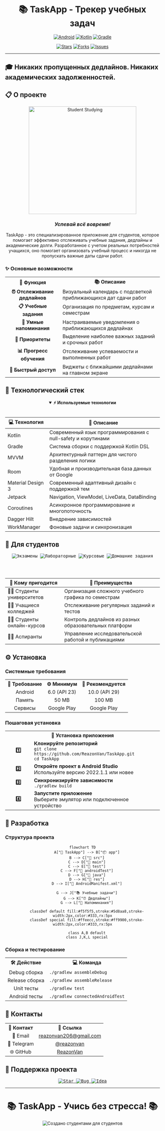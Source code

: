 <div align="center">

# 📚 TaskApp - Трекер учебных задач

<p align="center">
  <a href="https://developer.android.com"><img src="https://img.shields.io/badge/Android-3DDC84?style=for-the-badge&logo=android&logoColor=white" alt="Android"></a>
  <a href="https://kotlinlang.org"><img src="https://img.shields.io/badge/Kotlin-0095D5?style=for-the-badge&logo=kotlin&logoColor=white" alt="Kotlin"></a>
  <a href="https://gradle.org"><img src="https://img.shields.io/badge/Gradle-02303A?style=for-the-badge&logo=gradle&logoColor=white" alt="Gradle"></a>
</p>

<p align="center">
  <a href="https://github.com/ReazonVan/TaskApp/stargazers"><img src="https://img.shields.io/github/stars/ReazonVan/TaskApp.svg?style=for-the-badge&color=FFAC33" alt="Stars"></a>
  <a href="https://github.com/ReazonVan/TaskApp/network"><img src="https://img.shields.io/github/forks/ReazonVan/TaskApp.svg?style=for-the-badge&color=00C853" alt="Forks"></a>
  <a href="https://github.com/ReazonVan/TaskApp/issues"><img src="https://img.shields.io/github/issues/ReazonVan/TaskApp.svg?style=for-the-badge&color=FF5252" alt="Issues"></a>
</p>

</div>

---

## 🎓 Никаких пропущенных дедлайнов. Никаких академических задолженностей.

## 📋 О проекте

<div align="center">

<img src="https://media.giphy.com/media/v1.Y2lkPTc5MGI3NjExdm95ZjE2N3NsdWFiOTVnNWU5a2puaG92cnpxc2U0YjIydG5idnh5ciZlcD12MV9pbnRlcm5hbF9naWZzX2dpZklkJmN0PWc/l46Cy1rHbQ92uuLXa/giphy.gif" width="350" alt="Student Studying">

<h3><i>Успевай всё вовремя!</i></h3>

</div>

<div align="center">

TaskApp - это специализированное приложение для студентов, которое помогает эффективно отслеживать учебные задания, дедлайны и академические долги. Разработанное с учетом реальных потребностей учащихся, оно помогает организовать учебный процесс и никогда не пропускать важные даты сдачи работ.

</div>

### ✨ Основные возможности

<div align="center">

<table>
  <tr>
    <th align="center">📝 Функция</th>
    <th align="center">📚 Описание</th>
  </tr>
  <tr>
    <td align="center"><b>⏰ Отслеживание дедлайнов</b></td>
    <td>Визуальный календарь с подсветкой приближающихся дат сдачи работ</td>
  </tr>
  <tr>
    <td align="center"><b>📋 Учебные задания</b></td>
    <td>Организация по предметам, курсам и семестрам</td>
  </tr>
  <tr>
    <td align="center"><b>🔔 Умные напоминания</b></td>
    <td>Настраиваемые уведомления о приближающихся дедлайнах</td>
  </tr>
  <tr>
    <td align="center"><b>🎯 Приоритеты</b></td>
    <td>Выделение наиболее важных заданий и срочных работ</td>
  </tr>
  <tr>
    <td align="center"><b>📊 Прогресс обучения</b></td>
    <td>Отслеживание успеваемости и выполненных работ</td>
  </tr>
  <tr>
    <td align="center"><b>📱 Быстрый доступ</b></td>
    <td>Виджеты с ближайшими дедлайнами на главном экране</td>
  </tr>
</table>

</div>

## 🚀 Технологический стек

<div align="center">

<details open>
<summary><b>⚡ Используемые технологии</b></summary>
<br>

| 💻 Технология | 📝 Описание |
|---------------|-------------|
| Kotlin | Современный язык программирования с null-safety и корутинами |
| Gradle | Система сборки с поддержкой Kotlin DSL |
| MVVM | Архитектурный паттерн для чистого разделения логики |
| Room | Удобная и производительная база данных от Google |
| Material Design 3 | Современный адаптивный дизайн с поддержкой тем |
| Jetpack | Navigation, ViewModel, LiveData, DataBinding |
| Coroutines | Асинхронное программирование и многопоточность |
| Dagger Hilt | Внедрение зависимостей |
| WorkManager | Фоновые задачи и синхронизация |

</details>

</div>

## 🎯 Для студентов

<div align="center">

<kbd>
<img src="https://img.shields.io/badge/Экзамены-FF5555?style=for-the-badge" alt="Экзамены">
<img src="https://img.shields.io/badge/Лабораторные-44CC11?style=for-the-badge" alt="Лабораторные">
<img src="https://img.shields.io/badge/Курсовые-3366FF?style=for-the-badge" alt="Курсовые">
<img src="https://img.shields.io/badge/Домашние_задания-FF9900?style=for-the-badge" alt="Домашние задания">
</kbd>

<br><br>

| 👥 Кому пригодится | 📝 Преимущества |
|-----------|-------------|
| 👨‍🎓 Студенты университетов | Организация сложного учебного графика по семестрам |
| 👩‍🎓 Учащиеся колледжей | Отслеживание регулярных заданий и тестов |
| 👨‍💻 Студенты онлайн-курсов | Контроль дедлайнов из разных образовательных платформ |
| 👩‍🏫 Аспиранты | Управление исследовательской работой и публикациями |

</div>

## ⚙️ Установка

### Системные требования

<div align="center">

<table>
  <tr>
    <th align="center">📱 Требование</th>
    <th align="center">⚙️ Минимум</th>
    <th align="center">🚀 Рекомендуется</th>
  </tr>
  <tr>
    <td align="center">Android</td>
    <td align="center">6.0 (API 23)</td>
    <td align="center">10.0 (API 29)</td>
  </tr>
  <tr>
    <td align="center">Память</td>
    <td align="center">50 MB</td>
    <td align="center">100 MB</td>
  </tr>
  <tr>
    <td align="center">Сервисы</td>
    <td align="center">Google Play</td>
    <td align="center">Google Play</td>
  </tr>
</table>

</div>

### Пошаговая установка

<div align="center">

<table>
  <tr>
    <th colspan="2" align="center">🚀 Установка приложения</th>
  </tr>
  <tr>
    <td align="center" width="70"><b>1️⃣</b></td>
    <td>
      <b>Клонируйте репозиторий</b><br>
      <code>git clone https://github.com/ReazonVan/TaskApp.git</code><br>
      <code>cd TaskApp</code>
    </td>
  </tr>
  <tr>
    <td align="center"><b>2️⃣</b></td>
    <td>
      <b>Откройте проект в Android Studio</b><br>
      Используйте версию 2022.1.1 или новее
    </td>
  </tr>
  <tr>
    <td align="center"><b>3️⃣</b></td>
    <td>
      <b>Синхронизируйте зависимости</b><br>
      <code>./gradlew build</code>
    </td>
  </tr>
  <tr>
    <td align="center"><b>4️⃣</b></td>
    <td>
      <b>Запустите приложение</b><br>
      Выберите эмулятор или подключенное устройство
    </td>
  </tr>
</table>

</div>

## 🔧 Разработка

### Структура проекта

<div align="center">

```mermaid
flowchart TD
    A["📱 TaskApp"] --> B["📦 app"]
    B --> C["📂 src"]
    C --> D["📂 main"]
    C --> E["📂 test"]
    C --> F["📂 androidTest"]
    D --> G["📂 java"]
    D --> H["📂 res"]
    D --> I["📄 AndroidManifest.xml"]
    
    G --> J["📚 Учебные задачи"]
    G --> K["⏰ Дедлайны"]
    G --> L["🔔 Напоминания"]
    
    classDef default fill:#f5f5f5,stroke:#5d8aa8,stroke-width:2px,color:#333,rx:5px
    classDef special fill:#ffeecc,stroke:#ff9900,stroke-width:2px,color:#333,rx:5px
    
    class A,B default
    class J,K,L special
```

</div>

### Сборка и тестирование

<div align="center">

<table>
  <tr>
    <th align="center">🛠️ Действие</th>
    <th align="center">💻 Команда</th>
  </tr>
  <tr>
    <td align="center">Debug сборка</td>
    <td><code>./gradlew assembleDebug</code></td>
  </tr>
  <tr>
    <td align="center">Release сборка</td>
    <td><code>./gradlew assembleRelease</code></td>
  </tr>
  <tr>
    <td align="center">Unit тесты</td>
    <td><code>./gradlew test</code></td>
  </tr>
  <tr>
    <td align="center">Android тесты</td>
    <td><code>./gradlew connectedAndroidTest</code></td>
  </tr>
</table>

</div>

## 📧 Контакты

<div align="center">

<table>
  <tr>
    <th align="center">📱 Контакт</th>
    <th align="center">🔗 Ссылка</th>
  </tr>
  <tr>
    <td align="center">📧 Email</td>
    <td align="center"><a href="mailto:reazonvan206@gmail.com">reazonvan206@gmail.com</a></td>
  </tr>
  <tr>
    <td align="center">💬 Telegram</td>
    <td align="center"><a href="https://t.me/reazonvan">@reazonvan</a></td>
  </tr>
  <tr>
    <td align="center">🌐 GitHub</td>
    <td align="center"><a href="https://github.com/ReazonVan">ReazonVan</a></td>
  </tr>
</table>

</div>

## 🤝 Поддержка проекта

<div align="center">

<kbd>
<a href="https://github.com/ReazonVan/TaskApp">
  <img src="https://img.shields.io/badge/⭐_Поставьте_звезду-FFAC33?style=for-the-badge&logo=github&logoColor=white" alt="Star">
</a>
<a href="https://github.com/ReazonVan/TaskApp/issues">
  <img src="https://img.shields.io/badge/🐛_Сообщить_об_ошибке-FF5252?style=for-the-badge&logo=github&logoColor=white" alt="Bug">
</a>
<a href="https://github.com/ReazonVan/TaskApp/issues">
  <img src="https://img.shields.io/badge/💡_Предложить_идею-00C853?style=for-the-badge&logo=github&logoColor=white" alt="Idea">
</a>
</kbd>

</div>

---

<div align="center">
  
<h1>📚 TaskApp - Учись без стресса! 📚</h1>

<img src="https://img.shields.io/badge/Создано_студентами_для_студентов-5D8AA8?style=for-the-badge" alt="Создано студентами для студентов">

</div> 